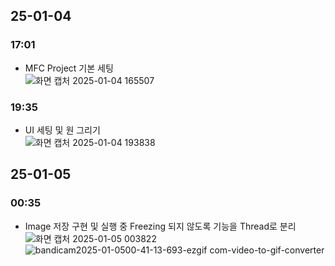 
## 25-01-04</br>
### 17:01
- MFC Project 기본 세팅</br>
![화면 캡처 2025-01-04 165507](https://github.com/user-attachments/assets/5fcf8ede-07c6-4df4-bb62-0bd484daac0c)</br>

### 19:35</br>
- UI 세팅 및 원 그리기</br>
![화면 캡처 2025-01-04 193838](https://github.com/user-attachments/assets/9aadd9b1-1a0e-4f85-861f-63de06ec896b)</br>

## 25-01-05</br>
### 00:35</br>
- Image 저장 구현 및 실행 중 Freezing 되지 않도록 기능을 Thread로 분리</br>
![화면 캡처 2025-01-05 003822](https://github.com/user-attachments/assets/f36fb35e-c621-44bc-9191-2d654907b397)</br>
![bandicam2025-01-0500-41-13-693-ezgif com-video-to-gif-converter](https://github.com/user-attachments/assets/e6107aa5-a052-4a40-a975-4e35f7249460)

